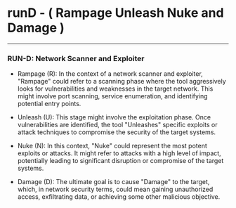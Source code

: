 # runD - ( Rampage Unleash Nuke and Damage )
---
### RUN-D: Network Scanner and Exploiter

  - Rampage (R): In the context of a network scanner and exploiter, "Rampage" could refer to a scanning phase where the tool aggressively looks for vulnerabilities and weaknesses in the target network. This might involve port scanning, service enumeration, and identifying potential entry points.

  - Unleash (U): This stage might involve the exploitation phase. Once vulnerabilities are identified, the tool "Unleashes" specific exploits or attack techniques to compromise the security of the target systems.

  - Nuke (N): In this context, "Nuke" could represent the most potent exploits or attacks. It might refer to attacks with a high level of impact, potentially leading to significant disruption or compromise of the target systems.

  - Damage (D): The ultimate goal is to cause "Damage" to the target, which, in network security terms, could mean gaining unauthorized access, exfiltrating data, or achieving some other malicious objective.
